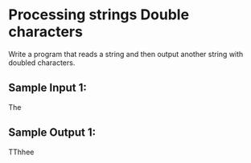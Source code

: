# Processing strings  Double characters

Write a program that reads a string and then output another string with doubled characters.

## Sample Input 1:

The

## Sample Output 1:

TThhee
